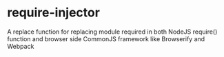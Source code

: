 # require-injector
A replace function for replacing module required in both NodeJS require() function and browser side CommonJS framework like Browserify and Webpack

